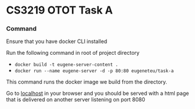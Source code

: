 # CS3219 OTOT Task A

### Command

Ensure that you have docker CLI installed

Run the following command in root of project directory

- `docker build -t eugene-server-content .`
- `docker run --name eugene-server -d -p 80:80 eugeneteu/task-a`

This command runs the docker image we build from the directory. 

Go to [localhost](http://localhost/) in your browser and you should be served with a html page that is delivered on another server listening on port 8080

